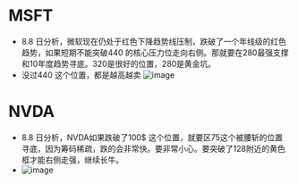 # MSFT
* 8.8 日分析，微软现在仍处于红色下降趋势线压制，跌破了一个年线级的红色趋势，如果短期不能突破440 的核心压力位走向右侧。那就要在280最强支撑和10年度趋势寻底。320是很好的位置，280是黄金坑。
* 没过440 这个位置，都是越高越卖
![image](https://github.com/user-attachments/assets/b7dfdd84-0601-45d7-b46b-e31f7d9af333)
# NVDA
* 8.8 日分析，NVDA如果跌破了100$ 这个位置，就要区75这个被腰斩的位置寻底，因为筹码稀疏，跌的会非常快。要非常小心。要突破了128附近的黄色框才能右侧走强，继续长牛。
* ![image](https://github.com/user-attachments/assets/2342575d-c5c9-4954-9e5e-f37a2f0cd570)



